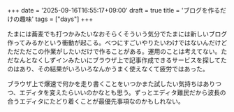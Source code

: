 +++
date = '2025-09-16T16:55:17+09:00'
draft = true
title = 'ブログを作るだけの趣味'
tags = ["days"]
+++

たまには蕎麦でも打つかみたいなおそらくそういう気分でたまには新しいブログ作ってみるかという衝動が起こる。べつにすごいやりたいわけではないんだけどただただこの作業がしたいだけで作ることがある。運用のことは考えてない。ただなんとなくしずインみたいにブラウザ上で記事作成できるサービスを探してたのはあり、その結果がいろいろなんかうまく使えなくて疲労ではあった。

ブラウザ上で爆速で何かを走り書くことをいつかまた試したい気持ちはありつつ、エディタを変えたらいいのかなとも思う。ずっとエディタ難民だから波長の合うエディタにたどり着くことが最優先事項なのかもしれない。
